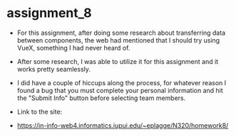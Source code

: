 # assignment_8

- For this assignment, after doing some research about transferring data between components, the web had mentioned that I should try using VueX, something I had never heard of.
- After some research, I was able to utilize it for this assignment and it works pretty seamlessly.
- I did have a couple of hiccups along the process, for whatever reason I found a bug that you must complete your personal information and hit the "Submit Info" button before selecting team members.

- Link to the site:
- https://in-info-web4.informatics.iupui.edu/~eplagge/N320/homework8/
